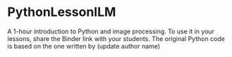 # PythonLessonILM
A 1-hour introduction to Python and image processing. To use it in your lessons, share the Binder link with your students. The original Python code is based on the one written by (update author name)
